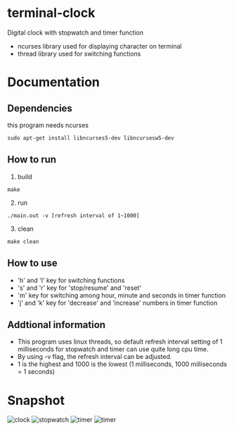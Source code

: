 # terminal-clock
Digital clock with stopwatch and timer function
* ncurses library used for displaying character on terminal
* thread library used for switching functions

# Documentation
## Dependencies
this program needs ncurses
```
sudo apt-get install libncurses5-dev libncursesw5-dev
```

## How to run
1. build
```make
make
```
2. run
```
./main.out -v [refresh interval of 1~1000]
```
3. clean
```
make clean
```
## How to use
* 'h' and 'l' key for switching functions
* 's' and 'r' key for 'stop/resume' and 'reset'
* 'm' key for switching among hour, minute and seconds in timer function
* 'j' and 'k' key for 'decrease' and 'increase' numbers in timer function

## Addtional information
* This program uses linux threads, so default refresh interval setting of 1 milliseconds for stopwatch and timer can use quite long cpu time. 
* By using -v flag, the refresh interval can be adjusted. 
* 1 is the highest and 1000 is the lowest (1 milliseconds, 1000 milliseconds = 1 seconds)

# Snapshot
![clock](https://user-images.githubusercontent.com/52111798/130354601-c6fe95f5-3a36-4190-a947-c2fc0eff9b87.jpg)
![stopwatch](https://user-images.githubusercontent.com/52111798/130354610-954de18b-fa09-4d4b-b8c9-6546aa1448ed.jpg)
![timer](https://user-images.githubusercontent.com/52111798/130354618-4708d0e8-299a-44ce-a687-ddc4a22152aa.jpg)
![timer](https://user-images.githubusercontent.com/52111798/130354620-b01c2194-a229-4075-a83e-62897235fe3c.jpg)

